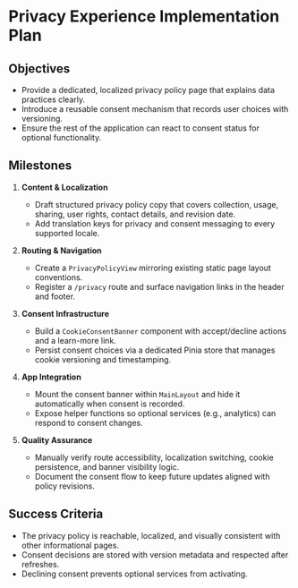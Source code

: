 # Privacy Experience Implementation Plan

## Objectives
- Provide a dedicated, localized privacy policy page that explains data practices clearly.
- Introduce a reusable consent mechanism that records user choices with versioning.
- Ensure the rest of the application can react to consent status for optional functionality.

## Milestones
1. **Content & Localization**
   - Draft structured privacy policy copy that covers collection, usage, sharing, user rights, contact details, and revision date.
   - Add translation keys for privacy and consent messaging to every supported locale.

2. **Routing & Navigation**
   - Create a `PrivacyPolicyView` mirroring existing static page layout conventions.
   - Register a `/privacy` route and surface navigation links in the header and footer.

3. **Consent Infrastructure**
   - Build a `CookieConsentBanner` component with accept/decline actions and a learn-more link.
   - Persist consent choices via a dedicated Pinia store that manages cookie versioning and timestamping.

4. **App Integration**
   - Mount the consent banner within `MainLayout` and hide it automatically when consent is recorded.
   - Expose helper functions so optional services (e.g., analytics) can respond to consent changes.

5. **Quality Assurance**
   - Manually verify route accessibility, localization switching, cookie persistence, and banner visibility logic.
   - Document the consent flow to keep future updates aligned with policy revisions.

## Success Criteria
- The privacy policy is reachable, localized, and visually consistent with other informational pages.
- Consent decisions are stored with version metadata and respected after refreshes.
- Declining consent prevents optional services from activating.
